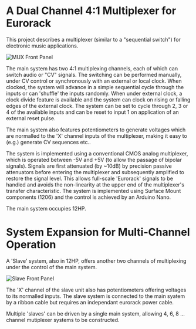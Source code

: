 # A Dual Channel 4:1 Multiplexer for Eurorack

This project describes a multiplexer (similar to a "sequential switch") for electronic music applications.

![MUX Front Panel](https://user-images.githubusercontent.com/3152962/222978851-0f6b30ae-8034-4069-99ba-0095303d9603.jpg)

The main system has two 4:1 multiplexing channels, each of which can switch audio or "CV" signals. The switching can be performed manually, under CV control or synchronously with an external or local clock. When clocked, the system will advance in a simple sequential cycle through the inputs or can 'shuffle' the inputs randomly. When under external clock, a clock divide feature is available and the system can clock on rising or falling edges of the external clock. The system can be set to cycle through 2, 3 or 4 of the available inputs and can be reset to input 1 on application of an external reset pulse.

The main system also features potentiometers to generate voltages which are normalled to the 'X' channel inputs of the multiplexer, making it easy to (e.g.) generate CV sequences etc..

The system is implemented using a conventional CMOS analog multiplexer, which is operated between -5V and +5V (to allow the passage of bipolar signals). Signals are first attenuated (by ~10dB) by precision passive attenuators before entering the multiplexer and subsequently amplified to restore the signal level. This allows full-scale 'Eurorack' signals to be handled and avoids the non-linearity at the upper end of the multiplexer's transfer characteristic. The system is implemented using Surface Mount components (1206) and the control is achieved by an Arduino Nano. 

The main system occupies 12HP.

# System Expansion for Multi-Channel Operation

A 'Slave' system, also in 12HP, offers another two channels of multiplexing under the control of the main system. 

![Slave Front Panel](https://user-images.githubusercontent.com/3152962/222979064-0ddcff23-9f6a-4de9-9029-83d069f950eb.jpg)


The 'X' channel of the slave unit also has potentiometers offering voltages to its normalled inputs. The slave system is connected to the main syatem by a ribbon cable but requires an independant eurorack power cable. 

Multiple 'slaves' can be driven by a single main system, allowing 4, 6, 8 ... channel mutiplexer systems to be constructed.
